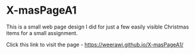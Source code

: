 # X-masPageA1

This is a small web page design I did for just a few easily visible Christmas items for a small assignment.

Click this link to visit the page - https://weerawi.github.io/X-masPageA1/
